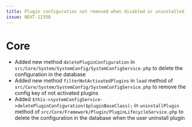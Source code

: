```yaml
---
title: Plugin configuration not removed when disabled or uninstalled
issue: NEXT-12350
---
```

# Core
*  Added new method `deletePluginConfiguration` in `src/Core/System/SystemConfig/SystemConfigService.php` to delete the configuration in the database
*  Added new method `filterNotActivatedPlugins` in `load` method of `src/Core/System/SystemConfig/SystemConfigService.php` to remove the config key of not activated plugins
*  Added `$this->systemConfigService->deletePluginConfiguration($pluginBaseClass);` in `uninstallPlugin` method of `src/Core/Framework/Plugin/PluginLifecycleService.php` to delete the configuration in the database when the user uninstall plugin
